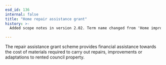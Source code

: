 ```yaml
---
esd_id: 136
internal: false
title: "Home repair assistance grant"
history: >-
  Added scope notes in version 2.02. Term name changed from 'Home improvements - home repair assistance grant' to 'Housing - improvements - home repair assistance grant' in version 3.00. Name changed to 'Home repair assistance grant' in version 4.00.

---
```


The repair assistance grant scheme provides financial assistance towards the cost of materials required to carry out repairs, improvements or adaptations to rented council property.

